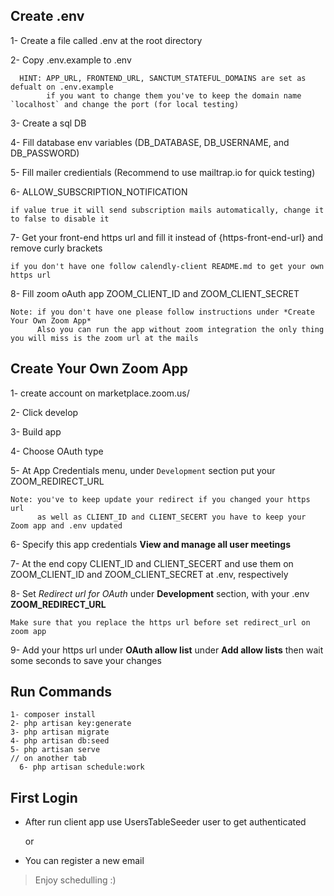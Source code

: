 

## Create .env

  1- Create a file called .env at the root directory
  
  2- Copy .env.example to .env
      
      HINT: APP_URL, FRONTEND_URL, SANCTUM_STATEFUL_DOMAINS are set as defualt on .env.example 
            if you want to change them you've to keep the domain name `localhost` and change the port (for local testing)

  3- Create a sql DB
  
  4- Fill database env variables (DB_DATABASE, DB_USERNAME, and DB_PASSWORD)
  
  5- Fill mailer credientials (Recommend to use mailtrap.io for quick testing)
  
  6- ALLOW_SUBSCRIPTION_NOTIFICATION
  
    if value true it will send subscription mails automatically, change it to false to disable it
  
  7- Get your front-end https url and fill it instead of {https-front-end-url} and remove curly brackets
    
    if you don't have one follow calendly-client README.md to get your own https url

  8- Fill zoom oAuth app ZOOM_CLIENT_ID and ZOOM_CLIENT_SECRET
      
    Note: if you don't have one please follow instructions under *Create Your Own Zoom App*
          Also you can run the app without zoom integration the only thing you will miss is the zoom url at the mails

## Create Your Own Zoom App

  1- create account on marketplace.zoom.us/
  
  2- Click develop
  
  3- Build app
  
  4- Choose OAuth type
  
  5- At App Credentials menu, under `Development` section put your ZOOM_REDIRECT_URL
  
    Note: you've to keep update your redirect if you changed your https url 
          as well as CLIENT_ID and CLIENT_SECERT you have to keep your Zoom app and .env updated
  
  6- Specify this app credentials **View and manage all user meetings**

  7- At the end copy CLIENT_ID and CLIENT_SECERT and use them on ZOOM_CLIENT_ID and ZOOM_CLIENT_SECRET at .env, respectively

  8- Set _Redirect url_ _for OAuth_ under **Development** section, with your .env **ZOOM_REDIRECT_URL**

    Make sure that you replace the https url before set redirect_url on zoom app

  9- Add your https url under **OAuth allow list** under **Add allow lists** then wait some seconds to save your changes

## Run Commands

    1- composer install
    2- php artisan key:generate
    3- php artisan migrate
    4- php artisan db:seed
    5- php artisan serve
    // on another tab
      6- php artisan schedule:work 

## First Login

  - After run client app use UsersTableSeeder user to get authenticated
  
    or

  - You can register a new email


> Enjoy schedulling :)